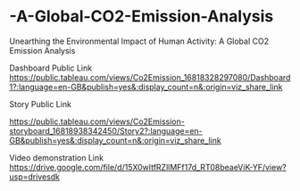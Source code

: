 # -A-Global-CO2-Emission-Analysis
Unearthing the Environmental Impact of Human Activity: A Global CO2 Emission Analysis

Dashboard Public Link
https://public.tableau.com/views/Co2Emission_16818328297080/Dashboard1?:language=en-GB&publish=yes&:display_count=n&:origin=viz_share_link

Story Public Link

https://public.tableau.com/views/Co2Emission-storyboard_16818938342450/Story2?:language=en-GB&publish=yes&:display_count=n&:origin=viz_share_link

Video demonstration Link
https://drive.google.com/file/d/15X0wltfRZllMFf17d_RT08beaeViK-YF/view?usp=drivesdk
